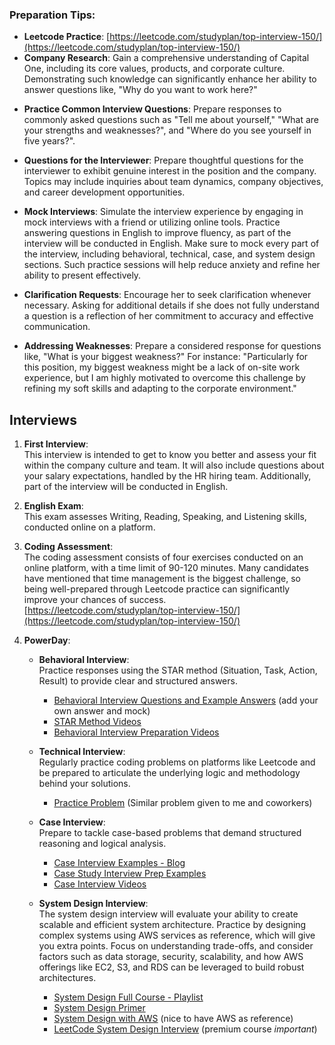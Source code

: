 

### **Preparation Tips**:



- **Leetcode Practice**: [https://leetcode.com/studyplan/top-interview-150/](https://leetcode.com/studyplan/top-interview-150/)
- **Company Research**: Gain a comprehensive understanding of Capital One, including its core values, products, and corporate culture. Demonstrating such knowledge can significantly enhance her ability to answer questions like, "Why do you want to work here?"

* **Practice Common Interview Questions**: Prepare responses to commonly asked questions such as "Tell me about yourself," "What are your strengths and weaknesses?", and "Where do you see yourself in five years?".

* **Questions for the Interviewer**: Prepare thoughtful questions for the interviewer to exhibit genuine interest in the position and the company. Topics may include inquiries about team dynamics, company objectives, and career development opportunities.

* **Mock Interviews**: Simulate the interview experience by engaging in mock interviews with a friend or utilizing online tools. Practice answering questions in English to improve fluency, as part of the interview will be conducted in English. Make sure to mock every part of the interview, including behavioral, technical, case, and system design sections. Such practice sessions will help reduce anxiety and refine her ability to present effectively.

* **Clarification Requests**: Encourage her to seek clarification whenever necessary. Asking for additional details if she does not fully understand a question is a reflection of her commitment to accuracy and effective communication.

* **Addressing Weaknesses**: Prepare a considered response for questions like, "What is your biggest weakness?" For instance: "Particularly for this position, my biggest weakness might be a lack of on-site work experience, but I am highly motivated to overcome this challenge by refining my soft skills and adapting to the corporate environment."

## Interviews

1. **First Interview**:\
   This interview is intended to get to know you better and assess your fit within the company culture and team. It will also include questions about your salary expectations, handled by the HR hiring team. Additionally, part of the interview will be conducted in English.

2. **English Exam**:\
   This exam assesses Writing, Reading, Speaking, and Listening skills, conducted online on a platform.

3. **Coding Assessment**:\
   The coding assessment consists of four exercises conducted on an online platform, with a time limit of 90-120 minutes. Many candidates have mentioned that time management is the biggest challenge, so being well-prepared through Leetcode practice can significantly improve your chances of success.\
   [https://leetcode.com/studyplan/top-interview-150/](https://leetcode.com/studyplan/top-interview-150/)

4. **PowerDay**:

   - **Behavioral Interview**:\
     Practice responses using the STAR method (Situation, Task, Action, Result) to provide clear and structured answers.

     - [Behavioral Interview Questions and Example Answers](https://docs.google.com/document/d/179Pwu5GMi61Zgo_kKzDOSJp505hDhTRPS8UpT0jIezY/edit?usp=sharing) (add your own answer and mock)
     - [STAR Method Videos](https://www.youtube.com/results?search_query=star+method)
     - [Behavioral Interview Preparation Videos](https://www.youtube.com/results?search_query=behavioral+interview)

   - **Technical Interview**:\
     Regularly practice coding problems on platforms like Leetcode and be prepared to articulate the underlying logic and methodology behind your solutions.

     - [Practice Problem](https://leetcode.ca/all/588.html) (Similar problem given to me and coworkers)

   - **Case Interview**:\
     Prepare to tackle case-based problems that demand structured reasoning and logical analysis.

     - [Case Interview Examples - Blog](https://igotanoffer.com/blogs/mckinsey-case-interview-blog/case-interview-examples)
     - [Case Study Interview Prep Examples](https://www.myconsultingoffer.org/case-study-interview-prep/examples/)
     - [Case Interview Videos](https://www.youtube.com/results?search_query=case_interview)

   - **System Design Interview**:\
     The system design interview will evaluate your ability to create scalable and efficient system architecture. Practice by designing complex systems using AWS services as reference, which will give you extra points. Focus on understanding trade-offs, and consider factors such as data storage, security, scalability, and how AWS offerings like EC2, S3, and RDS can be leveraged to build robust architectures.

     - [System Design Full Course - Playlist](https://www.youtube.com/playlist?list=PLot-Xpze53le35rQuIbRET3YwEtrcJfdt)
     - [System Design Primer](https://www.youtube.com/watch?v=i7twT3x5yv8)
     - [System Design with AWS](https://www.youtube.com/watch?v=FDEpdNdFglI) (nice to have AWS as reference)
     - [LeetCode System Design Interview](https://www.youtube.com/watch?v=FDEpdNdFglI) (premium course *important*)
